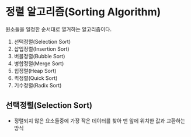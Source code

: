 # 정렬 알고리즘(Sorting Algorithm)

원소들을 일정한 순서대로 열거하는 알고리즘이다.

1. 선택정렬(Selection Sort)
2. 삽입정렬(Insertion Sort)
3. 버블정렬(Bubble Sort)
4. 병합정렬(Merge Sort)
5. 힙정렬(Heap Sort)
6. 퀵정렬(Quick Sort)
7. 기수정렬(Radix Sort) 

## 선택정렬(Selection Sort)

- 정렬되지 않은 요소들중에 가장 작은 데이터를 찾아 맨 앞에 위치한 값과 교환하는 방식

